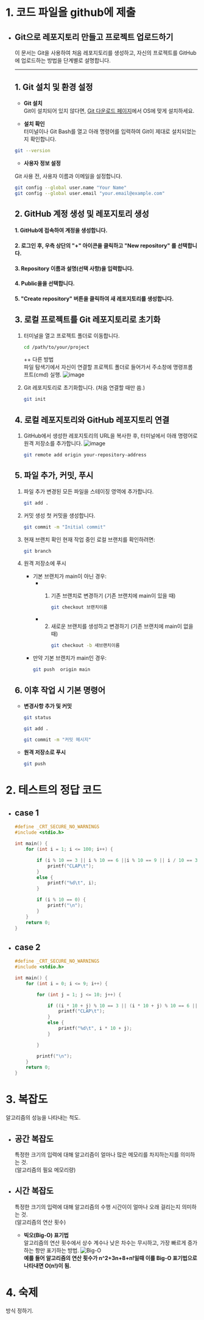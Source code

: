 # 1. 코드 파일을 github에 제출
- ## Git으로 레포지토리 만들고 프로젝트 업로드하기

    이 문서는 Git을 사용하여 처음 레포지토리를 생성하고, 자신의 프로젝트를 GitHub에 업로드하는 방법을 단계별로 설명합니다.

    ---

    ## 1. Git 설치 및 환경 설정

    - **Git 설치**  
    Git이 설치되어 있지 않다면, [Git 다운로드 페이지](https://git-scm.com/downloads)에서 OS에 맞게 설치하세요.

    - **설치 확인**  
    터미널이나 Git Bash를 열고 아래 명령어를 입력하여 Git이 제대로 설치되었는지 확인합니다.
    ```bash
    git --version
    ```

    - **사용자 정보 설정**

    Git 사용 전, 사용자 이름과 이메일을 설정합니다.
    ```bash
    git config --global user.name "Your Name"
    git config --global user.email "your.email@example.com"
    ```

    ## 2. GitHub 계정 생성 및 레포지토리 생성
    #### 1. GitHub에 접속하여 계정을 생성합니다.
    #### 2. 로그인 후, 우측 상단의 "+" 아이콘을 클릭하고 **"New repository"** 를 선택합니다.
    #### 3. Repository 이름과 설명(선택 사항)을 입력합니다.
    #### 4. Public을을 선택합니다.
    #### 5. "Create repository" 버튼을 클릭하여 새 레포지토리를 생성합니다.

    ## 3. 로컬 프로젝트를 Git 레포지토리로 초기화
    1. 터미널을 열고 프로젝트 폴더로 이동합니다.
        ```bash
        cd /path/to/your/project
        ```
        ++ 다른 방법  
         파일 탐색기에서 자신이 연결할 프로젝트 폴더로 들어가서 주소창에 명령프롬프트(cmd) 실행.
         ![image](https://raw.githubusercontent.com/2025-Tutoring-KW/image/refs/heads/main/git_1.png)


    2. Git 레포지토리로 초기화합니다. (처음 연결할 때만 씀.)
        ```bash
        git init
        ```
    ## 4. 로컬 레포지토리와 GitHub 레포지토리 연결
    1. GitHub에서 생성한 레포지토리의 URL을 복사한 후, 터미널에서 아래 명령어로 원격 저장소를 추가합니다.
        ![image](https://raw.githubusercontent.com/2025-Tutoring-KW/image/refs/heads/main/git_2.png)
        ```bash
        git remote add origin your-repository-address
        ```
    ## 5. 파일 추가, 커밋, 푸시
    1. 파일 추가
        변경된 모든 파일을 스테이징 영역에 추가합니다.
        ```bash
        git add .
        ```
    2. 커밋 생성
        첫 커밋을 생성합니다.
        ```bash
        git commit -m "Initial commit"
        ```
    3. 현재 브랜치 확인
        현재 작업 중인 로컬 브랜치를 확인하려면:
        ```bash
        git branch
        ```
    
    1. 원격 저장소에 푸시

        * 기본 브랜치가 main이 아닌 경우:
            * 1. 기존 브랜치로 변경하기 (기존 브랜치에 main이 있을 때)

                    ```bash
                    git checkout 브랜치이름
                    ```
            * 2. 새로운 브랜치를 생성하고 변경하기 (기존 브랜치에 main이 없을 때)
                    ```bash
                    git checkout -b 새브랜치이름
                    ```
        * 만약 기본 브랜치가 main인 경우:
            ```bash
            git push  origin main
            ```
    ## 6. 이후 작업 시 기본 명령어
    - **변경사항 추가 및 커밋**
        ```bash
        git status
        ```
        ```bash
        git add .
        ```
        ```bash
        git commit -m "커밋 메시지"
        ```
    - **원격 저장소로 푸시**
        ```bash
        git push
        ```  

# 2. 테스트의 정답 코드
- ## case 1  
    ```c 
    #define _CRT_SECURE_NO_WARNINGS
    #include <stdio.h>

    int main() {
        for (int i = 1; i <= 100; i++) {

            if (i % 10 == 3 || i % 10 == 6 ||i % 10 == 9 || i / 10 == 3 || i / 10 == 6 || i / 10 == 9) {
                printf("CLAP\t");
            }
            else {
                printf("%d\t", i);
            }

            if (i % 10 == 0) {
                printf("\n");
            }
        }
        return 0;
    }
    ```
- ## case 2
    ```c
    #define _CRT_SECURE_NO_WARNINGS
    #include <stdio.h>

    int main() {
        for (int i = 0; i <= 9; i++) {

            for (int j = 1; j <= 10; j++) {

                if ((i * 10 + j) % 10 == 3 || (i * 10 + j) % 10 == 6 || (i * 10 + j) % 10 == 9 || (i * 10 + j) / 10 == 3 || (i * 10 + j) / 10 == 6 || (i * 10 + j) / 10 == 9) {
                    printf("CLAP\t");
                }
                else {
                    printf("%d\t", i * 10 + j);
                }

            }

            printf("\n");
        }
        return 0;
    }
    ```
    
# 3. 복잡도
알고리즘의 성능을 나타내는 척도.
- ## 공간 복잡도
    특정한 크기의 입력에 대해 알고리즘이 얼마나 많은 메모리를 차지하는지를 의미하는 것.  
    (알고리즘의 필요 메모리량)


- ## 시간 복잡도
    특정한 크기의 입력에 대해 알고리즘의 수행 시간이이 얼마나 오래 걸리는지 의미하는 것.  
    (알고리즘의 연산 횟수)
    * **빅오(Big-O) 표기법**  
        알고리즘의 연산 횟수에서 상수 계수나 낮은 차수는 무시하고, 가장 빠르게 증가하는 항만 표기하는 방법.
        ![Big-O](https://raw.githubusercontent.com/2025-Tutoring-KW/image/refs/heads/main/Big-O.jpg)  
        **예를 들어 알고리즘의 연산 횟수가 n^2+3n+8+n!일때 이를 Big-O 표기법으로 나타내면  O(n!)이 됨.**
    
# 4. 숙제
방식 정하기.

